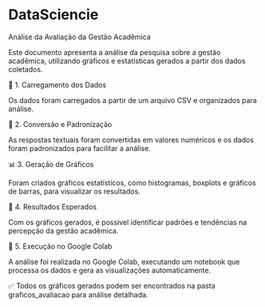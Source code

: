 # DataSciencie
Análise da Avaliação da Gestão Acadêmica

Este documento apresenta a análise da pesquisa sobre a gestão acadêmica, utilizando gráficos e estatísticas gerados a partir dos dados coletados.

📂 1. Carregamento dos Dados

Os dados foram carregados a partir de um arquivo CSV e organizados para análise.



🔄 2. Conversão e Padronização

As respostas textuais foram convertidas em valores numéricos e os dados foram padronizados para facilitar a análise.



📊 3. Geração de Gráficos

Foram criados gráficos estatísticos, como histogramas, boxplots e gráficos de barras, para visualizar os resultados.



🔎 4. Resultados Esperados

Com os gráficos gerados, é possível identificar padrões e tendências na percepção da gestão acadêmica.



🚀 5. Execução no Google Colab

A análise foi realizada no Google Colab, executando um notebook que processa os dados e gera as visualizações automaticamente.



✅ Todos os gráficos gerados podem ser encontrados na pasta graficos_avaliacao para análise detalhada.
